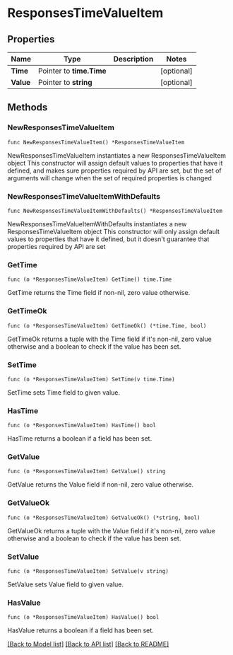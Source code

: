 # ResponsesTimeValueItem

## Properties

Name | Type | Description | Notes
------------ | ------------- | ------------- | -------------
**Time** | Pointer to **time.Time** |  | [optional] 
**Value** | Pointer to **string** |  | [optional] 

## Methods

### NewResponsesTimeValueItem

`func NewResponsesTimeValueItem() *ResponsesTimeValueItem`

NewResponsesTimeValueItem instantiates a new ResponsesTimeValueItem object
This constructor will assign default values to properties that have it defined,
and makes sure properties required by API are set, but the set of arguments
will change when the set of required properties is changed

### NewResponsesTimeValueItemWithDefaults

`func NewResponsesTimeValueItemWithDefaults() *ResponsesTimeValueItem`

NewResponsesTimeValueItemWithDefaults instantiates a new ResponsesTimeValueItem object
This constructor will only assign default values to properties that have it defined,
but it doesn't guarantee that properties required by API are set

### GetTime

`func (o *ResponsesTimeValueItem) GetTime() time.Time`

GetTime returns the Time field if non-nil, zero value otherwise.

### GetTimeOk

`func (o *ResponsesTimeValueItem) GetTimeOk() (*time.Time, bool)`

GetTimeOk returns a tuple with the Time field if it's non-nil, zero value otherwise
and a boolean to check if the value has been set.

### SetTime

`func (o *ResponsesTimeValueItem) SetTime(v time.Time)`

SetTime sets Time field to given value.

### HasTime

`func (o *ResponsesTimeValueItem) HasTime() bool`

HasTime returns a boolean if a field has been set.

### GetValue

`func (o *ResponsesTimeValueItem) GetValue() string`

GetValue returns the Value field if non-nil, zero value otherwise.

### GetValueOk

`func (o *ResponsesTimeValueItem) GetValueOk() (*string, bool)`

GetValueOk returns a tuple with the Value field if it's non-nil, zero value otherwise
and a boolean to check if the value has been set.

### SetValue

`func (o *ResponsesTimeValueItem) SetValue(v string)`

SetValue sets Value field to given value.

### HasValue

`func (o *ResponsesTimeValueItem) HasValue() bool`

HasValue returns a boolean if a field has been set.


[[Back to Model list]](../README.md#documentation-for-models) [[Back to API list]](../README.md#documentation-for-api-endpoints) [[Back to README]](../README.md)



